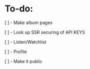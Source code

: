 # To-do: 

[ ] - Make album pages

[ ] - Look up SSR securing of API KEYS

[ ] - Listen/Watchlist 

[ ] - Profile 

[ ] - Make it public 
